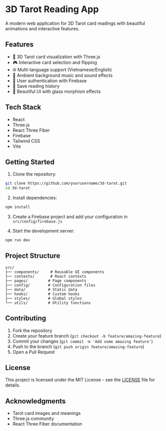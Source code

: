 # 3D Tarot Reading App

A modern web application for 3D Tarot card readings with beautiful animations and interactive features.

## Features

- 🌟 3D Tarot card visualization with Three.js
- 🎮 Interactive card selection and flipping
- 🌐 Multi-language support (Vietnamese/English)
- 🎵 Ambient background music and sound effects
- 🔐 User authentication with Firebase
- 💾 Save reading history
- 🎨 Beautiful UI with glass morphism effects

## Tech Stack

- React
- Three.js
- React Three Fiber
- Firebase
- Tailwind CSS
- Vite

## Getting Started

1. Clone the repository:
```bash
git clone https://github.com/yourusername/3d-tarot.git
cd 3d-tarot
```

2. Install dependencies:
```bash
npm install
```

3. Create a Firebase project and add your configuration in `src/config/firebase.js`

4. Start the development server:
```bash
npm run dev
```

## Project Structure

```
src/
├── components/     # Reusable UI components
├── contexts/       # React contexts
├── pages/         # Page components
├── config/        # Configuration files
├── data/          # Static data
├── hooks/         # Custom hooks
├── styles/        # Global styles
└── utils/         # Utility functions
```

## Contributing

1. Fork the repository
2. Create your feature branch (`git checkout -b feature/amazing-feature`)
3. Commit your changes (`git commit -m 'Add some amazing feature'`)
4. Push to the branch (`git push origin feature/amazing-feature`)
5. Open a Pull Request

## License

This project is licensed under the MIT License - see the [LICENSE](LICENSE) file for details.

## Acknowledgments

- Tarot card images and meanings
- Three.js community
- React Three Fiber documentation 